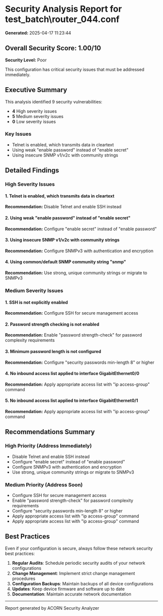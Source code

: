 # Security Analysis Report for test_batch\router_044.conf

**Generated:** 2025-04-17 11:23:44

## Overall Security Score: 1.00/10

**Security Level:** Poor

This configuration has critical security issues that must be addressed immediately.

## Executive Summary

This analysis identified 9 security vulnerabilities:
- **4** High severity issues
- **5** Medium severity issues
- **0** Low severity issues

### Key Issues

- Telnet is enabled, which transmits data in cleartext
- Using weak "enable password" instead of "enable secret"
- Using insecure SNMP v1/v2c with community strings

## Detailed Findings

### High Severity Issues

#### 1. Telnet is enabled, which transmits data in cleartext

**Recommendation:** Disable Telnet and enable SSH instead

#### 2. Using weak "enable password" instead of "enable secret"

**Recommendation:** Configure "enable secret" instead of "enable password"

#### 3. Using insecure SNMP v1/v2c with community strings

**Recommendation:** Configure SNMPv3 with authentication and encryption

#### 4. Using common/default SNMP community string "snmp"

**Recommendation:** Use strong, unique community strings or migrate to SNMPv3

### Medium Severity Issues

#### 1. SSH is not explicitly enabled

**Recommendation:** Configure SSH for secure management access

#### 2. Password strength checking is not enabled

**Recommendation:** Enable "password strength-check" for password complexity requirements

#### 3. Minimum password length is not configured

**Recommendation:** Configure "security passwords min-length 8" or higher

#### 4. No inbound access list applied to interface GigabitEthernet0/0

**Recommendation:** Apply appropriate access list with "ip access-group" command

#### 5. No inbound access list applied to interface GigabitEthernet0/1

**Recommendation:** Apply appropriate access list with "ip access-group" command

## Recommendations Summary

### High Priority (Address Immediately)

- Disable Telnet and enable SSH instead
- Configure "enable secret" instead of "enable password"
- Configure SNMPv3 with authentication and encryption
- Use strong, unique community strings or migrate to SNMPv3

### Medium Priority (Address Soon)

- Configure SSH for secure management access
- Enable "password strength-check" for password complexity requirements
- Configure "security passwords min-length 8" or higher
- Apply appropriate access list with "ip access-group" command
- Apply appropriate access list with "ip access-group" command

## Best Practices

Even if your configuration is secure, always follow these network security best practices:

1. **Regular Audits**: Schedule periodic security audits of your network configurations
2. **Change Management**: Implement strict change management procedures
3. **Configuration Backups**: Maintain backups of all device configurations
4. **Updates**: Keep device firmware and software up to date
5. **Documentation**: Maintain accurate network documentation

---
Report generated by ACORN Security Analyzer
